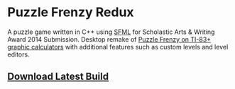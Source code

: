 Puzzle Frenzy Redux
=====================
A puzzle game written in C++ using [SFML](https://www.sfml-dev.org/) for Scholastic Arts & Writing Award 2014 Submission. Desktop remake of [Puzzle Frenzy on TI-83+ graphic calculators](https://www.detachedsolutions.com/puzzpack/puzzlefrenzy.php) with additional features such as custom levels and level editors.

[Download Latest Build](https://github.com/penandlim/Puzzle/releases/download/v1.0/Final20140105.zip)
----
